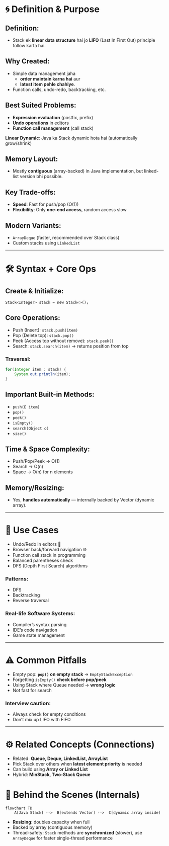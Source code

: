 # 🌀 Definition & Purpose
## Definition:
- Stack ek **linear data structure** hai jo **LIFO** (Last In First Out) principle follow karta hai.

## Why Created:
- Simple data management jaha 
  - **order maintain karna hai** aur
  -  **latest item pehle chahiye**.
- Function calls, undo-redo, backtracking, etc.

## Best Suited Problems:
- **Expression evaluation** (postfix, prefix)
- **Undo operations** in editors
- **Function call management** (call stack)

**Linear** 
**Dynamic**: Java ka Stack dynamic hota hai (automatically grow/shrink)

## Memory Layout:
- Mostly **contiguous** (array-backed) in Java implementation, but linked-list version bhi possible.

## Key Trade-offs:
- **Speed**: Fast for push/pop (O(1))
- **Flexibility**: Only **one-end access**, random access slow

## Modern Variants:
- `ArrayDeque` (faster, recommended over Stack class)
- Custom stacks using `LinkedList`

****


# 🛠️ Syntax + Core Ops

## Create & Initialize:
`Stack<Integer> stack = new Stack<>();`

## Core Operations:
- Push (Insert): `stack.push(item)`
- Pop (Delete top): `stack.pop()`
- Peek (Access top without remove): `stack.peek()`
- Search: `stack.search(item)` → returns position from top

### Traversal:
```java
for(Integer item : stack) {
    System.out.println(item);
}
```

## Important Built-in Methods:
- `push(E item)`
- `pop()`
- `peek()`
- `isEmpty()`
- `search(Object o)`
- `size()`
 
## Time & Space Complexity:
- Push/Pop/Peek → O(1)
- Search → O(n)
- Space → O(n) for n elements

## Memory/Resizing:
- Yes, **handles automatically** — internally backed by Vector (dynamic array).


****


# 🧪 Use Cases
- Undo/Redo in editors 📝
- Browser back/forward navigation 🌐
- Function call stack in programming
- Balanced parentheses check
- DFS (Depth First Search) algorithms

### Patterns:
- DFS
- Backtracking
- Reverse traversal

### Real-life Software Systems:
- Compiler’s syntax parsing
- IDE’s code navigation
- Game state management

****

# ⚠️ Common Pitfalls 
- Empty pop: **`pop()` on empty stack** → `EmptyStackException`
- Forgetting `isEmpty()` **check before pop/peek**
- Using Stack where Queue needed → **wrong logic**
- Not fast for search

### Interview caution:
- Always check for empty conditions
- Don’t mix up LIFO with FIFO

****

# ⚙️ Related Concepts (Connections)
- Related: **Queue, Deque, LinkedList, ArrayList**
- Pick Stack over others when **latest element priority** is needed
- Can build using **Array or Linked List**
- Hybrid: **MinStack, Two-Stack Queue**

# 🔎 Behind the Scenes (Internals)
``` mermaid
flowchart TD
    A[Java Stack] -->  B[extends Vector] -->  C[dynamic array inside]
```
- **Resizing**: doubles capacity when full
- Backed by array (contiguous memory)
- Thread-safety: `Stack` methods are **synchronized** (slower), use `ArrayDeque` for faster single-thread performance